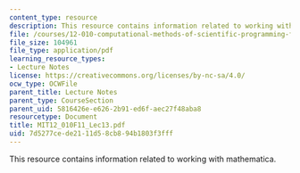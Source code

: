 ```yaml
---
content_type: resource
description: This resource contains information related to working with mathematica.
file: /courses/12-010-computational-methods-of-scientific-programming-fall-2011/7d5277cede2111d58cb894b1803f3fff_MIT12_010F11_Lec13.pdf
file_size: 104961
file_type: application/pdf
learning_resource_types:
- Lecture Notes
license: https://creativecommons.org/licenses/by-nc-sa/4.0/
ocw_type: OCWFile
parent_title: Lecture Notes
parent_type: CourseSection
parent_uid: 5816426e-e626-2b91-ed6f-aec27f48aba8
resourcetype: Document
title: MIT12_010F11_Lec13.pdf
uid: 7d5277ce-de21-11d5-8cb8-94b1803f3fff
---
```

This resource contains information related to working with mathematica.